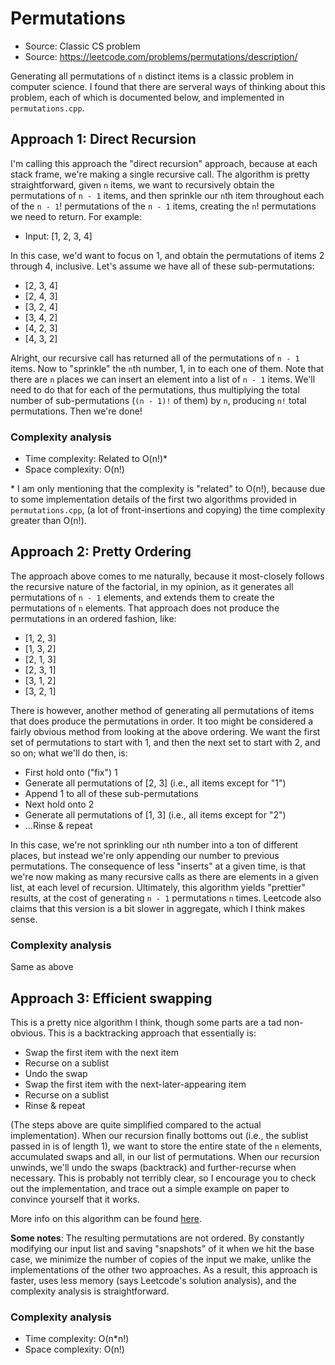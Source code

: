 # Permutations

 - Source: Classic CS problem
 - Source: https://leetcode.com/problems/permutations/description/

Generating all permutations of `n` distinct items is a classic problem in
computer science. I found that there are serveral ways of thinking about
this problem, each of which is documented below, and implemented in
`permutations.cpp`.

## Approach 1: Direct Recursion

I'm calling this approach the "direct recursion" approach, because at each
stack frame, we're making a single recursive call. The algorithm is pretty
straightforward, given `n` items, we want to recursively obtain the
permutations of `n - 1` items, and then sprinkle our `n`th item throughout
each of the `n - 1`! permutations of the `n - 1` items, creating the `n`!
permutations we need to return. For example:

 - Input: [1, 2, 3, 4]

In this case, we'd want to focus on 1, and obtain the permutations of items
2 through 4, inclusive. Let's assume we have all of these sub-permutations:

 - [2, 3, 4]
 - [2, 4, 3]
 - [3, 2, 4]
 - [3, 4, 2]
 - [4, 2, 3]
 - [4, 3, 2]

Alright, our recursive call has returned all of the permutations of `n - 1`
items. Now to "sprinkle" the `n`th number, 1, in to each one of them. Note
that there are `n` places we can insert an element into a list of `n - 1`
items. We'll need to do that for each of the permutations, thus multiplying
the total number of sub-permutations (`(n - 1)!` of them) by `n`, producing
`n!` total permutations. Then we're done!

### Complexity analysis

 - Time complexity: Related to O(n!)\*
 - Space complexity: O(n!)

\* I am only mentioning that the complexity is "related" to O(n!), because due to
some implementation details of the first two algorithms provided in `permutations.cpp`,
(a lot of front-insertions and copying) the time complexity greater than O(n!).

## Approach 2: Pretty Ordering

The approach above comes to me naturally, because it most-closely follows
the recursive nature of the factorial, in my opinion, as it generates all
permutations of `n - 1` elements, and extends them to create the permutations
of `n` elements. That approach does not produce the permutations in an ordered
fashion, like:

 - [1, 2, 3]
 - [1, 3, 2]
 - [2, 1, 3]
 - [2, 3, 1]
 - [3, 1, 2]
 - [3, 2, 1]

There is however, another method of generating all permutations of items that
does produce the permutations in order. It too might be considered a fairly
obvious method from looking at the above ordering. We want the first set of
permutations to start with 1, and then the next set to start with 2, and so
on; what we'll do then, is:

 - First hold onto ("fix") 1
 - Generate all permutations of [2, 3] (i.e., all items except for "1")
 - Append 1 to all of these sub-permutations
 - Next hold onto 2
 - Generate all permutations of [1, 3] (i.e., all items except for "2")
 - ...Rinse & repeat

In this case, we're not sprinkling our `n`th number into a ton of different
places, but instead we're only appending our number to previous permutations.
The consequence of less "inserts" at a given time, is that we're now making
as many recursive calls as there are elements in a given list, at each level
of recursion. Ultimately, this algorithm yields "prettier" results, at the
cost of generating `n - 1` permutations `n` times. Leetcode also claims that
this version is a bit slower in aggregate, which I think makes sense.

### Complexity analysis

Same as above

## Approach 3: Efficient swapping

This is a pretty nice algorithm I think, though some parts are a tad non-obvious.
This is a backtracking approach that essentially is:

 - Swap the first item with the next item
 - Recurse on a sublist
 - Undo the swap
 - Swap the first item with the next-later-appearing item
 - Recurse on a sublist
 - Rinse & repeat

(The steps above are quite simplified compared to the actual implementation).
When our recursion finally bottoms out (i.e., the sublist passed in is of length
1), we want to store the entire state of the `n` elements, accumulated swaps and
all, in our list of permutations. When our recursion unwinds, we'll undo the swaps
(backtrack) and further-recurse when necessary. This is probably not terribly clear,
so I encourage you to check out the implementation, and trace out a simple example
on paper to convince yourself that it works.

More info on this algorithm can be found
[here](https://www.geeksforgeeks.org/write-a-c-program-to-print-all-permutations-of-a-given-string/).

**Some notes**: The resulting permutations are not ordered. By constantly modifying
our input list and saving "snapshots" of it when we hit the base case, we minimize
the number of copies of the input we make, unlike the implementations of the other
two approaches. As a result, this approach is faster, uses less memory (says
Leetcode's solution analysis), and the complexity analysis is straightforward.

### Complexity analysis

 - Time complexity: O(n\*n!)
 - Space complexity: O(n!)
